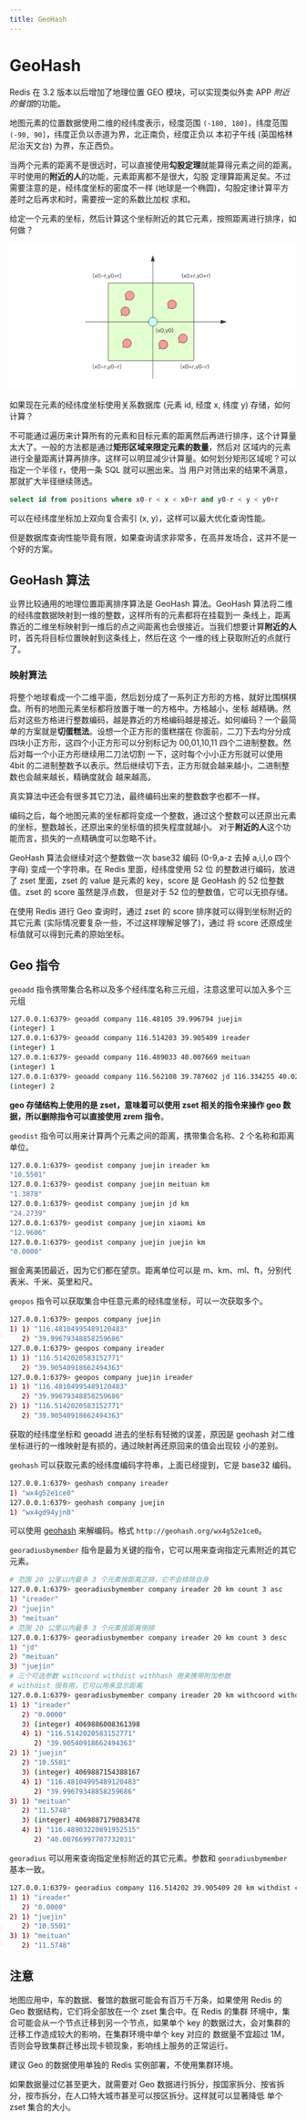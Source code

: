 ```yaml
---
title: GeoHash
---
```

# GeoHash

Redis 在 3.2 版本以后增加了地理位置 GEO 模块，可以实现类似外卖 APP *附近的餐馆*的功能。

地图元素的位置数据使用二维的经纬度表示，经度范围 `(-180, 180]`，纬度范围 `(-90, 90]`，纬度正负以赤道为界，北正南负，经度正负以
本初子午线 (英国格林尼治天文台) 为界，东正西负。

当两个元素的距离不是很远时，可以直接使用**勾股定理**就能算得元素之间的距离。平时使用的**附近的人**的功能，元素距离都不是很大，勾股
定理算距离足矣。不过需要注意的是，经纬度坐标的密度不一样 (地球是一个椭圆)，勾股定律计算平方差时之后再求和时，需要按一定的系数比加权
求和。

给定一个元素的坐标，然后计算这个坐标附近的其它元素，按照距离进行排序，如何做？

![](../../../images/redis-geo1.jpg)

如果现在元素的经纬度坐标使用关系数据库 (元素 id, 经度 x, 纬度 y) 存储，如何计算？

不可能通过遍历来计算所有的元素和目标元素的距离然后再进行排序，这个计算量太大了。一般的方法都是通过**矩形区域来限定元素的数量**，然后对
区域内的元素进行全量距离计算再排序。这样可以明显减少计算量。如何划分矩形区域呢？可以指定一个半径 r，使用一条 SQL 就可以圈出来。当
用户对筛出来的结果不满意，那就扩大半径继续筛选。

```sql
select id from positions where x0-r < x < x0+r and y0-r < y < y0+r
```

可以在经纬度坐标加上双向复合索引 (x, y)，这样可以最大优化查询性能。

但是数据库查询性能毕竟有限，如果查询请求非常多，在高并发场合，这并不是一个好的方案。

## GeoHash 算法

业界比较通用的地理位置距离排序算法是 GeoHash 算法。GeoHash 算法将二维的经纬度数据映射到一维的整数，这样所有的元素都将在挂载到一
条线上，距离靠近的二维坐标映射到一维后的点之间距离也会很接近。当我们想要计算**附近的人**时，首先将目标位置映射到这条线上，然后在这
个一维的线上获取附近的点就行了。

### 映射算法

将整个地球看成一个二维平面，然后划分成了一系列正方形的方格，就好比围棋棋盘。所有的地图元素坐标都将放置于唯一的方格中。方格越小，坐标
越精确。然后对这些方格进行整数编码，越是靠近的方格编码越是接近。如何编码？一个最简单的方案就是**切蛋糕法**。设想一个正方形的蛋糕摆在
你面前，二刀下去均分分成四块小正方形，这四个小正方形可以分别标记为 00,01,10,11 四个二进制整数。然后对每一个小正方形继续用二刀法切割
一下，这时每个小小正方形就可以使用 4bit 的二进制整数予以表示。然后继续切下去，正方形就会越来越小，二进制整数也会越来越长，精确度就会
越来越高。

真实算法中还会有很多其它刀法，最终编码出来的整数数字也都不一样。

编码之后，每个地图元素的坐标都将变成一个整数，通过这个整数可以还原出元素的坐标，整数越长，还原出来的坐标值的损失程度就越小。
对于**附近的人**这个功能而言，损失的一点精确度可以忽略不计。

GeoHash 算法会继续对这个整数做一次 base32 编码 (0-9,a-z 去掉 a,i,l,o 四个字母) 变成一个字符串。在 Redis 里面，经纬度使用 52 位
的整数进行编码，放进了 zset 里面，zset 的 value 是元素的 key，score 是 GeoHash 的 52 位整数值。zset 的 score 虽然是浮点数，
但是对于 52 位的整数值，它可以无损存储。

在使用 Redis 进行 Geo 查询时，通过 zset 的 score 排序就可以得到坐标附近的其它元素 (实际情况要复杂一些，不过这样理解足够了)，通过
将 score 还原成坐标值就可以得到元素的原始坐标。

## Geo 指令

`geoadd` 指令携带集合名称以及多个经纬度名称三元组，注意这里可以加入多个三元组

```sh
127.0.0.1:6379> geoadd company 116.48105 39.996794 juejin
(integer) 1
127.0.0.1:6379> geoadd company 116.514203 39.905409 ireader
(integer) 1
127.0.0.1:6379> geoadd company 116.489033 40.007669 meituan
(integer) 1
127.0.0.1:6379> geoadd company 116.562108 39.787602 jd 116.334255 40.027400 xiaomi
(integer) 2
```

**geo 存储结构上使用的是 zset，意味着可以使用 zset 相关的指令来操作 geo 数据，所以删除指令可以直接使用 zrem 指令**。

`geodist` 指令可以用来计算两个元素之间的距离，携带集合名称、2 个名称和距离单位。

```sh
127.0.0.1:6379> geodist company juejin ireader km
"10.5501"
127.0.0.1:6379> geodist company juejin meituan km
"1.3878"
127.0.0.1:6379> geodist company juejin jd km
"24.2739"
127.0.0.1:6379> geodist company juejin xiaomi km
"12.9606"
127.0.0.1:6379> geodist company juejin juejin km
"0.0000"
```

掘金离美团最近，因为它们都在望京。距离单位可以是 m、km、ml、ft，分别代表米、千米、英里和尺。

`geopos` 指令可以获取集合中任意元素的经纬度坐标，可以一次获取多个。

```sh
127.0.0.1:6379> geopos company juejin
1) 1) "116.48104995489120483"
   2) "39.99679348858259686"
127.0.0.1:6379> geopos company ireader
1) 1) "116.5142020583152771"
   2) "39.90540918662494363"
127.0.0.1:6379> geopos company juejin ireader
1) 1) "116.48104995489120483"
   2) "39.99679348858259686"
2) 1) "116.5142020583152771"
   2) "39.90540918662494363"
```

获取的经纬度坐标和 geoadd 进去的坐标有轻微的误差，原因是 geohash 对二维坐标进行的一维映射是有损的，通过映射再还原回来的值会出现较
小的差别。

`geohash` 可以获取元素的经纬度编码字符串，上面已经提到，它是 base32 编码。

```sh
127.0.0.1:6379> geohash company ireader
1) "wx4g52e1ce0"
127.0.0.1:6379> geohash company juejin
1) "wx4gd94yjn0"
```

可以使用 [geohash](http://geohash.org/) 来解编码。格式 `http://geohash.org/wx4g52e1ce0`。

`georadiusbymember` 指令是最为关键的指令，它可以用来查询指定元素附近的其它元素。

```sh
# 范围 20 公里以内最多 3 个元素按距离正排，它不会排除自身
127.0.0.1:6379> georadiusbymember company ireader 20 km count 3 asc
1) "ireader"
2) "juejin"
3) "meituan"
# 范围 20 公里以内最多 3 个元素按距离倒排
127.0.0.1:6379> georadiusbymember company ireader 20 km count 3 desc
1) "jd"
2) "meituan"
3) "juejin"
# 三个可选参数 withcoord withdist withhash 用来携带附加参数
# withdist 很有用，它可以用来显示距离
127.0.0.1:6379> georadiusbymember company ireader 20 km withcoord withdist withhash count 3 asc
1) 1) "ireader"
   2) "0.0000"
   3) (integer) 4069886008361398
   4) 1) "116.5142020583152771"
      2) "39.90540918662494363"
2) 1) "juejin"
   2) "10.5501"
   3) (integer) 4069887154388167
   4) 1) "116.48104995489120483"
      2) "39.99679348858259686"
3) 1) "meituan"
   2) "11.5748"
   3) (integer) 4069887179083478
   4) 1) "116.48903220891952515"
      2) "40.00766997707732031"
```

`georadius` 可以用来查询指定坐标附近的其它元素。参数和 `georadiusbymember` 基本一致。

```sh
127.0.0.1:6379> georadius company 116.514202 39.905409 20 km withdist count 3 asc
1) 1) "ireader"
   2) "0.0000"
2) 1) "juejin"
   2) "10.5501"
3) 1) "meituan"
   2) "11.5748"
```

## 注意

地图应用中，车的数据、餐馆的数据可能会有百万千万条，如果使用 Redis 的 Geo 数据结构，它们将全部放在一个 zset 集合中。在 Redis 的集群
环境中，集合可能会从一个节点迁移到另一个节点，如果单个 key 的数据过大，会对集群的迁移工作造成较大的影响，在集群环境中单个 key 对应的
数据量不宜超过 1M，否则会导致集群迁移出现卡顿现象，影响线上服务的正常运行。

建议 Geo 的数据使用单独的 Redis 实例部署，不使用集群环境。

如果数据量过亿甚至更大，就需要对 Geo 数据进行拆分，按国家拆分、按省拆分，按市拆分，在人口特大城市甚至可以按区拆分。这样就可以显著降低
单个 zset 集合的大小。

